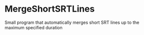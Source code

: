# MergeShortSRTLines
Small program that automatically merges short SRT lines up to the maximum specified duration
